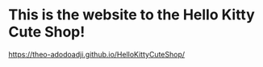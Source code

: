 # This is the website to the Hello Kitty Cute Shop! #

https://theo-adodoadji.github.io/HelloKittyCuteShop/
